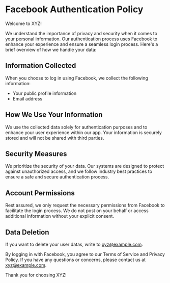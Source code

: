 # Facebook Authentication Policy

Welcome to XYZ!

We understand the importance of privacy and security when it comes to your personal information. Our authentication process uses Facebook to enhance your experience and ensure a seamless login process. Here's a brief overview of how we handle your data:

## Information Collected

When you choose to log in using Facebook, we collect the following information:

- Your public profile information
- Email address

## How We Use Your Information

We use the collected data solely for authentication purposes and to enhance your user experience within our app. Your information is securely stored and will not be shared with third parties.

## Security Measures

We prioritize the security of your data. Our systems are designed to protect against unauthorized access, and we follow industry best practices to ensure a safe and secure authentication process.

## Account Permissions

Rest assured, we only request the necessary permissions from Facebook to facilitate the login process. We do not post on your behalf or access additional information without your explicit consent.

## Data Deletion 

If you want to delete your user datas, write to xyz@example.com.

By logging in with Facebook, you agree to our Terms of Service and Privacy Policy. If you have any questions or concerns, please contact us at [xyz@example.com](mailto:xyz@example.com).

Thank you for choosing XYZ!

